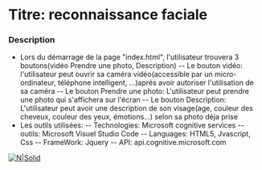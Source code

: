 
# Titre: reconnaissance faciale
### Description
- Lors du démarrage de la page "index.html", l'utilisateur trouvera 3 boutons(vidéo Prendre une photo, Description)
-- Le bouton vidéo: l'utilisateur peut ouvrir sa caméra vidéo(accessible par un micro-ordinateur, téléphone intelligent, ...)aprés avoir autoriser l'utilisation de sa caméra
-- Le bouton Prendre une photo: L'utilisateur peut prendre une photo qui s'affichera sur l'écran
-- Le bouton Description: L'utilisateur peut avoir une description de son visage(age, couleur des cheveux, couleur des yeux, émotions...) selon sa photo déja prise
- Les outils utilisées:
      -- Technologies: Microsoft cognitive services
      -- outils: Microsoft Visuel Studio Code
      -- Languages: HTML5, Jvascript, Css
      -- FrameWork: Jquery
      -- API: api.cognitive.microsoft.com

[![N|Solid](https://i.imgur.com/acPh27b.png)]( https://salmaabid.github.io/imageface/)

 